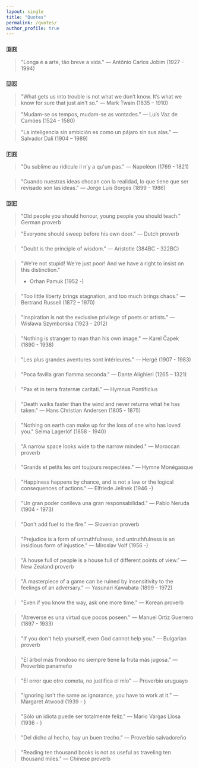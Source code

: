 ```yaml
---
layout: single
title: "Quotes"
permalink: /quotes/
author_profile: true
---
```



### 🇧🇷
> "Longa é a arte, tão breve a vida."
> — Antônio Carlos Jobim (1927 – 1994)

### 🇺🇸
> "What gets us into trouble is not what we don’t know. It’s what we know for sure that just ain’t so."
> — Mark Twain (1835 – 1910)

> "Mudam-se os tempos, mudam-se as vontades."
> — Luís Vaz de Camões (1524 - 1580)

> "La inteligencia sin ambición es como un pájaro sin sus alas."
> — Salvador Dalí (1904 – 1989)

### 🇫🇷
> "Du sublime au ridicule il n'y a qu'un pas."
> — Napoléon (1769 - 1821)

### 
> "Cuando nuestras ideas chocan con la realidad, lo que tiene que ser revisado son las ideas."
> — Jorge Luis Borges (1899 - 1986)

### 🇩🇪
> "Old people you should honour, young people you should teach."
German proverb

>  "Everyone should sweep before his own door."
> — Dutch proverb

### 
> "Doubt is the principle of wisdom."
> — Aristotle (384BC - 322BC)

### 
> "We're not stupid! We're just poor! And we have a right to insist on this distinction."
> - Orhan Pamuk (1952 -)

### 
> "Too little liberty brings stagnation, and too much brings chaos."
> — Bertrand Russell (1872 – 1970)

### 
> "Inspiration is not the exclusive privilege of poets or artists."
> — Wisława Szymborska (1923 - 2012)

### 
> "Nothing is stranger to man than his own image."
> — Karel Čapek (1890 - 1938)

### 
> "Les plus grandes aventures sont intérieures."
> — Hergé (1907 - 1983)

### 
> "Poca favilla gran fiamma seconda."
> — Dante Alighieri (1265 – 1321)

### 
> "Pax et in terra fraternæ caritati."
> — Hymnus Pontificius

### 
> "Death walks faster than the wind and never returns what he has taken."
> — Hans Christian Andersen (1805 - 1875)

### 
> "Nothing on earth can make up for the loss of one who has loved you."
Selma Lagerlöf (1858 - 1940)

### 
> "A narrow space looks wide to the narrow minded."
> — Moroccan proverb

### 
> "Grands et petits les ont toujours respectées."
> — Hymne Monégasque

### 
> "Happiness happens by chance, and is not a law or the logical consequences of actions."
> — Elfriede Jelinek (1946 -)

### 
> "Un gran poder conlleva una gran responsabilidad."
> — Pablo Neruda (1904 - 1973)

### 
> "Don't add fuel to the fire."
> — Slovenian proverb

### 
> "Prejudice is a form of untruthfulness, and untruthfulness is an insidious form of injustice."
> — Miroslav Volf (1956 -)

### 
> "A house full of people is a house full of different points of view."
> — New Zealand proverb

### 
> "A masterpiece of a game can be ruined by insensitivity to the feelings of an adversary."
> — Yasunari Kawabata (1899 - 1972)

### 
> "Even if you know the way, ask one more time."
> — Korean proverb

### 
> "Atreverse es una virtud que pocos poseen."
> — Manuel Ortiz Guerrero (1897 - 1933)

### 
> "If you don't help yourself, even God cannot help you."
> — Bulgarian proverb

### 
> "El árbol más frondoso no siempre tiene la fruta más jugosa."
> — Proverbio panameño

### 
> "El error que otro cometa, no justifica el mío"
> — Proverbio uruguayo

### 
> "Ignoring isn't the same as ignorance, you have to work at it."
> — Margaret Atwood (1939 - )

### 
> "Sólo un idiota puede ser totalmente feliz." 
> — Mario Vargas Llosa (1936 - )

### 
> "Del dicho al hecho, hay un buen trecho."
> — Proverbio salvadoreño

### 
> "Reading ten thousand books is not as useful as traveling ten thousand miles."
> — Chinese proverb
